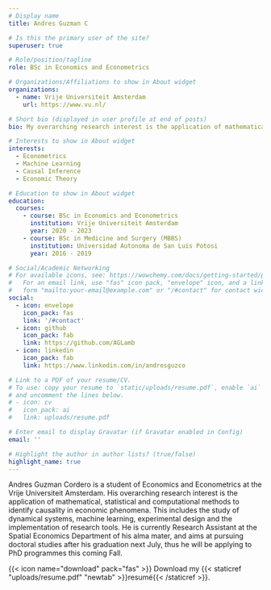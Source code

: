 ```yaml
---
# Display name
title: Andres Guzman C

# Is this the primary user of the site?
superuser: true

# Role/position/tagline
role: BSc in Economics and Econometrics

# Organizations/Affiliations to show in About widget
organizations:
  - name: Vrije Universiteit Amsterdam
    url: https://www.vu.nl/

# Short bio (displayed in user profile at end of posts)
bio: My overarching research interest is the application of mathematical, statistical and computational methods to identify causality in economic phenomena. This includes the study of dynamical systems, machine learning, experimental design and the implementation of research tools. 

# Interests to show in About widget
interests:
  - Econometrics
  - Machine Learning
  - Causal Inference
  - Economic Theory

# Education to show in About widget
education:
  courses:
    - course: BSc in Economics and Econometrics
      institution: Vrije Universiteit Amsterdam
      year: 2020 - 2023
    - course: BSc in Medicine and Surgery (MBBS)
      institution: Universidad Autonoma de San Luis Potosi
      year: 2016 - 2019

# Social/Academic Networking
# For available icons, see: https://wowchemy.com/docs/getting-started/page-builder/#icons
#   For an email link, use "fas" icon pack, "envelope" icon, and a link in the
#   form "mailto:your-email@example.com" or "/#contact" for contact widget.
social:
  - icon: envelope
    icon_pack: fas
    link: '/#contact'
  - icon: github
    icon_pack: fab
    link: https://github.com/AGLamb
  - icon: linkedin
    icon_pack: fab
    link: https://www.linkedin.com/in/andresguzco

# Link to a PDF of your resume/CV.
# To use: copy your resume to `static/uploads/resume.pdf`, enable `ai` icons in `params.toml`,
# and uncomment the lines below.
# - icon: cv
#   icon_pack: ai
#   link: uploads/resume.pdf

# Enter email to display Gravatar (if Gravatar enabled in Config)
email: ''

# Highlight the author in author lists? (true/false)
highlight_name: true
---
```


Andres Guzman Cordero is a student of Economics and Econometrics at the Vrije Universiteit Amsterdam. His overarching research interest is the application of mathematical, statistical and computational methods to identify causality in economic phenomena. This includes the study of dynamical systems, machine learning, experimental design and the implementation of research tools. He is currently Research Assistant at the Spatial Economics Department of his alma mater, and aims at pursuing doctoral studies after his graduation next July, thus he will be applying to PhD programmes this coming Fall.

{{< icon name="download" pack="fas" >}} Download my {{< staticref "uploads/resume.pdf" "newtab" >}}resumé{{< /staticref >}}.
